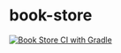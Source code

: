 # book-store

[![Book Store CI with Gradle](https://github.com/Artemas-Muzanenhamo/book-store/actions/workflows/gradle.yml/badge.svg?branch=develop)](https://github.com/Artemas-Muzanenhamo/book-store/actions/workflows/gradle.yml)
